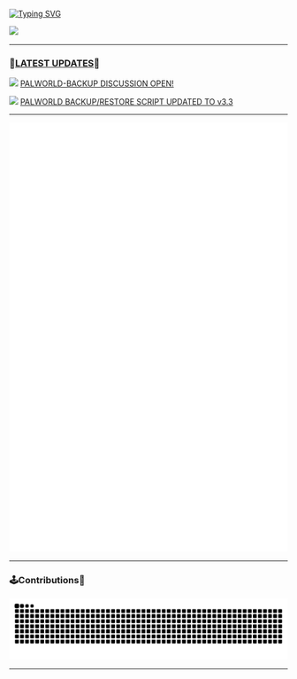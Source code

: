 [![Typing SVG](https://readme-typing-svg.demolab.com?font=Fira+Code&pause=1000&random=false&width=435&lines=AYO%F0%9F%91%8B+My+Name+is+Kryptide;Welcome+to+my+GitHub%F0%9F%93%93)](https://git.io/typing-svg)

![](https://komarev.com/ghpvc/?username=kryptide&style=plastic)

---
### 📢<ins>LATEST UPDATES</ins>📢
<img src="https://media.tenor.com/7tHHMkFVG7sAAAAi/chillet-palworld.gif" width="30"> [PALWORLD-BACKUP DISCUSSION OPEN!](https://github.com/Kryptide/Palworld-Backup/discussions/1)

<img src="https://media.tenor.com/7tHHMkFVG7sAAAAi/chillet-palworld.gif" width="30"> [PALWORLD BACKUP/RESTORE SCRIPT UPDATED TO v3.3](https://github.com/Kryptide/Palworld-Backup/)

---
![Metrics](/github-metrics.svg)


---

### 🕹️Contributions👾

![Snake animation](https://raw.githubusercontent.com/kryptide/kryptide/output/github-contribution-grid-snake-dark.svg)

---

